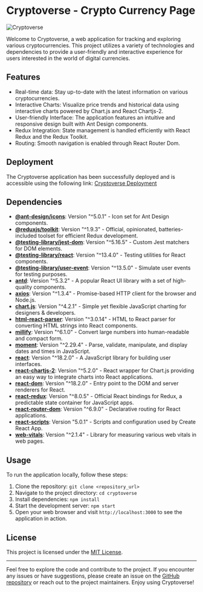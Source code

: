 # Cryptoverse - Crypto Currency Page

![Cryptoverse](https://shiny-kulfi-15a9d5.netlify.app/)

Welcome to Cryptoverse, a web application for tracking and exploring various cryptocurrencies. This project utilizes a variety of technologies and dependencies to provide a user-friendly and interactive experience for users interested in the world of digital currencies.

## Features

- Real-time data: Stay up-to-date with the latest information on various cryptocurrencies.
- Interactive Charts: Visualize price trends and historical data using interactive charts powered by Chart.js and React Chartjs-2.
- User-friendly Interface: The application features an intuitive and responsive design built with Ant Design components.
- Redux Integration: State management is handled efficiently with React Redux and the Redux Toolkit.
- Routing: Smooth navigation is enabled through React Router Dom.

## Deployment

The Cryptoverse application has been successfully deployed and is accessible using the following link: [Cryptoverse Deployment](https://shiny-kulfi-15a9d5.netlify.app/)

## Dependencies

- **[@ant-design/icons](https://www.npmjs.com/package/@ant-design/icons)**: Version "^5.0.1" - Icon set for Ant Design components.
- **[@reduxjs/toolkit](https://redux-toolkit.js.org/)**: Version "^1.9.3" - Official, opinionated, batteries-included toolset for efficient Redux development.
- **[@testing-library/jest-dom](https://www.npmjs.com/package/@testing-library/jest-dom)**: Version "^5.16.5" - Custom Jest matchers for DOM elements.
- **[@testing-library/react](https://testing-library.com/docs/react-testing-library/intro/)**: Version "^13.4.0" - Testing utilities for React components.
- **[@testing-library/user-event](https://www.npmjs.com/package/@testing-library/user-event)**: Version "^13.5.0" - Simulate user events for testing purposes.
- **[antd](https://ant.design/)**: Version "^5.3.2" - A popular React UI library with a set of high-quality components.
- **[axios](https://axios-http.com/)**: Version "^1.3.4" - Promise-based HTTP client for the browser and Node.js.
- **[chart.js](https://www.chartjs.org/)**: Version "^4.2.1" - Simple yet flexible JavaScript charting for designers & developers.
- **[html-react-parser](https://www.npmjs.com/package/html-react-parser)**: Version "^3.0.14" - HTML to React parser for converting HTML strings into React components.
- **[millify](https://www.npmjs.com/package/millify)**: Version "^6.1.0" - Convert large numbers into human-readable and compact form.
- **[moment](https://momentjs.com/)**: Version "^2.29.4" - Parse, validate, manipulate, and display dates and times in JavaScript.
- **[react](https://reactjs.org/)**: Version "^18.2.0" - A JavaScript library for building user interfaces.
- **[react-chartjs-2](https://www.npmjs.com/package/react-chartjs-2)**: Version "^5.2.0" - React wrapper for Chart.js providing an easy way to integrate charts into React applications.
- **[react-dom](https://reactjs.org/docs/react-dom.html)**: Version "^18.2.0" - Entry point to the DOM and server renderers for React.
- **[react-redux](https://react-redux.js.org/)**: Version "^8.0.5" - Official React bindings for Redux, a predictable state container for JavaScript apps.
- **[react-router-dom](https://reactrouter.com/web/guides/quick-start)**: Version "^6.9.0" - Declarative routing for React applications.
- **[react-scripts](https://www.npmjs.com/package/react-scripts)**: Version "5.0.1" - Scripts and configuration used by Create React App.
- **[web-vitals](https://web.dev/vitals/)**: Version "^2.1.4" - Library for measuring various web vitals in web pages.

## Usage

To run the application locally, follow these steps:

1. Clone the repository: `git clone <repository_url>`
2. Navigate to the project directory: `cd cryptoverse`
3. Install dependencies: `npm install`
4. Start the development server: `npm start`
5. Open your web browser and visit `http://localhost:3000` to see the application in action.

## License

This project is licensed under the [MIT License](LICENSE).

---

Feel free to explore the code and contribute to the project. If you encounter any issues or have suggestions, please create an issue on the [GitHub repository](https://github.com/your-username/cryptoverse) or reach out to the project maintainers. Enjoy using Cryptoverse!
